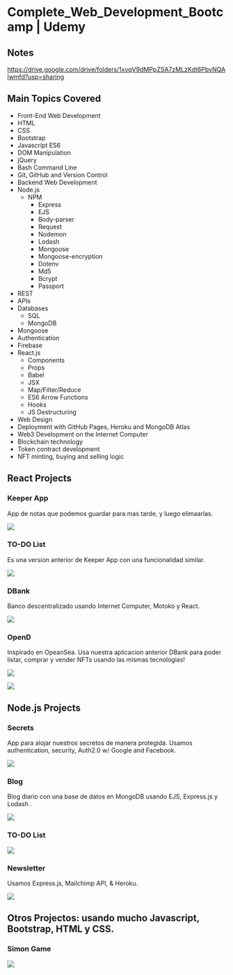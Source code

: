 # Complete_Web_Development_Bootcamp | Udemy

## Notes
https://drive.google.com/drive/folders/1xvqV9dMPpZSA7zMLzKdt6PbvNQAlwmfd?usp=sharing

## Main Topics Covered
 - Front-End Web Development
 - HTML 
 - CSS 
 - Bootstrap 
 - Javascript ES6
 - DOM Manipulation
 - jQuery
 - Bash Command Line
 - Git, GitHub and Version Control
 - Backend Web Development
 - Node.js
   - NPM
     - Express
     - EJS
     - Body-parser
     - Request
     - Nodemon
     - Lodash
     - Mongoose
     - Mongoose-encryption
     - Dotenv
     - Md5
     - Bcrypt
     - Passport
 - REST
 - APIs
 - Databases
   - SQL
   - MongoDB
 - Mongoose
 - Authentication
 - Firebase
 - React.js
   - Components
   - Props
   - Babel
   - JSX
   - Map/Filter/Reduce
   - ES6 Arrow Functions
   - Hooks
   - JS Destructuring
 - Web Design
 - Deployment with GitHub Pages, Heroku and MongoDB Atlas
 - Web3 Development on the Internet Computer
 - Blockchain technology
 - Token contract development
 - NFT minting, buying and selling logic
 
 ## React Projects
 
 ### Keeper App
 <p>App de notas que podemos guardar para mas tarde, y luego elimaarlas. </p>

![](img_keeperapp.jpg)

 ### TO-DO List
 <p> Es una version anterior de Keeper App con una funcionalidad similar. </p>
 
 ![](img_ToDoList.jpg)
 
  ### DBank
 <p> Banco descentralizado usando Internet Computer, Motoko y React. </p>
 
 ![](img_DBank.jpg)
 
   ### OpenD
 <p> Inspirado en OpeanSea. Usa nuestra aplicacion anterior DBank para poder listar, comprar y vender NFTs usando las mismas tecnologias! </p>
 
 ![](img_token1.jpg)
 
 ![](img_token2.jpg)


## Node.js Projects

 ### Secrets
 <p> App para alojar nuestros secretos de manera protegida. Usamos authentication, security, Auth2.0 w/ Google and Facebook. </p>
 
 ![](img_secrets2.jpg)
 
  ### Blog
 <p> Blog diario con una base de datos en MongoDB usando EJS, Express.js y Lodash . </p>
 
 ![](img_blogDB.jpg)
 
  ### TO-DO List
 
 ![](img_nodeTODOlist.jpg)
 
 ### Newsletter
 <p> Usamos Express.js, Mailchimp API, & Heroku. </p>
 
 ![](img_newsletter.jpg)
 
 ## Otros Projectos: usando mucho Javascript, Bootstrap, HTML y CSS.
 
 ### Simon Game
 
 ![](img_simongame.jpg)

